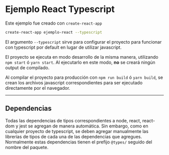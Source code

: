 # Ejemplo React Typescript

Este ejemplo fue creado con `create-react-app`

```bash
create-react-app ejemplo-react --typescript
```

El argumento `--typescript` sirve para configurar el proyecto para funcionar con typescript por default en lugar de utilizar javascript.

El proyecto se ejecuta en modo desarrollo de la misma manera, utilizando `npm start` ó `yarn start`. Al ejecutarlo en este modo, **no** se creará ningún output de compilado.

Al compilar el proyecto para producción con `npm run build` ó `yarn build`, se crean los archivos javascript correspondientes para ser ejecutado directamente por el navegador.

---

## Dependencias

Todas las dependencias de tipos correspondientes a node, react, react-dom y jest se agregan de manera automática. Sin embargo, como en cualquier proyecto de typescript, se deben agregar manualmente las librerías de tipos de cada una de las dependencias que agregues. Normalmente estas dependencias tienen el prefijo `@types/` seguido del nombre del paquete.
